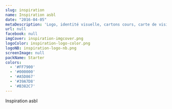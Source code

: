 ```yaml
---
slug: inspiration
name: Inspiration asbl
date: "2016-04-05"
metaDescription: 'Logo, identité visuelle, cartons cours, carte de visite, photos,…'
url: null
facebook: null
imgCover: inspiration-imgcover.png
logoColor: inspiration-logo-color.png
logoNB: inspiration-logo-nb.png
screenImage: null
packName: Starter
colors:
  - '#FF7900'
  - '#000000'
  - '#A5D867'
  - '#39A7D8'
  - '#B382C7'
---
```


Inspiration asbl
